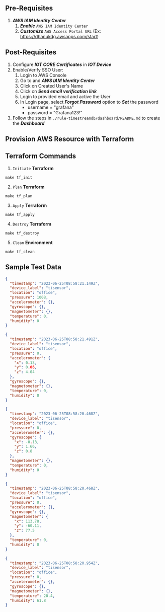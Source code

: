 ## Pre-Requisites
1. ***AWS IAM Identity Center***
   1. ***Enable*** `AWS IAM Identity Center`
   2. ***Customize*** `AWS Access Portal URL` (Ex: https://dhanukdg.awsapps.com/start)


## Post-Requisites
1. Configure ***IOT CORE Certificates*** in ***IOT Device*** 
2. Enable/Verify SSO User: 
   1. Login to AWS Console 
   2. Go to and ***AWS IAM Identity Center***
   3. Click on Created User's Name
   4. Click on ***Send email verification link***
   5. Login to provided email and active the User
   6. In Login page, select ***Forgot Password*** option to ***Set*** the password
      - username = "grafana"
      - password = "Grafana123!"
3. Follow the steps in `./rule-timestreamdb/dashboard/README.md` to create the ***Dashboard***


## Provision AWS Resource with Terraform

## Terraform Commands
1. `Initiate` **Terraform**
```shell
make tf_init
```

2. `Plan` **Terraform**
```shell
make tf_plan
```

3. `Apply` **Terraform**
```shell
make tf_apply
```

4. `Destroy` **Terraform**
```shell
make tf_destroy
```

5. `Clean` **Environment**
```shell
make tf_clean
```

## Sample Test Data

```json
{
  "timestamp": "2023-06-25T08:58:21.149Z",
  "device_label": "tisensor",
  "location": "office",
  "pressure": 1008,
  "accelerometer": {},
  "gyroscope": {},
  "magnetometer": {},
  "temperature": 0,
  "humidity": 0
}
```

```json
{
  "timestamp": "2023-06-25T08:58:21.491Z",
  "device_label": "tisensor",
  "location": "office",
  "pressure": 0,
  "accelerometer": {
    "x": 0.13,
    "y": 0.06,
    "z": 4.04
  },
  "gyroscope": {},
  "magnetometer": {},
  "temperature": 0,
  "humidity": 0
}
```


```json
{
  "timestamp": "2023-06-25T08:58:20.468Z",
  "device_label": "tisensor",
  "location": "office",
  "pressure": 0,
  "accelerometer": {},
  "gyroscope": {
    "x": -0.13,
    "y": 1.66,
    "z": 0.8
  },
  "magnetometer": {},
  "temperature": 0,
  "humidity": 0
}
```


```json
{
  "timestamp": "2023-06-25T08:58:20.468Z",
  "device_label": "tisensor",
  "location": "office",
  "pressure": 0,
  "accelerometer": {},
  "gyroscope": {},
  "magnetometer": {
    "x": 113.78,
    "y": -60.11,
    "z": 77.5
  },
  "temperature": 0,
  "humidity": 0
}
```


```json
{
  "timestamp": "2023-06-25T08:58:20.954Z",
  "device_label": "tisensor",
  "location": "office",
  "pressure": 0,
  "accelerometer": {},
  "gyroscope": {},
  "magnetometer": {},
  "temperature": 20.4,
  "humidity": 61.8
}
```
